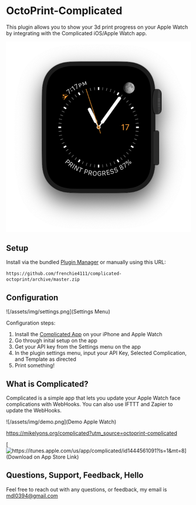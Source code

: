 # OctoPrint-Complicated

This plugin allows you to show your 3d print progress on your Apple Watch by integrating with
the Complicated iOS/Apple Watch app.

![Print progress on Watch](/assets/img/demo.png)

## Setup

Install via the bundled [Plugin Manager](https://github.com/foosel/OctoPrint/wiki/Plugin:-Plugin-Manager)
or manually using this URL:

    https://github.com/frenchie4111/complicated-octoprint/archive/master.zip

## Configuration

![/assets/img/settings.png](Settings Menu)

Configuration steps:

1. Install the [Complicated App](https://mikelyons.org/complicated?utm_source=octoprint-complicated) on your iPhone and Apple Watch
1. Go through inital setup on the app
1. Get your API key from the Settings menu on the app
1. In the plugin settings menu, input your API Key, Selected Complication, and Template as directed
1. Print something!

## What is Complicated?

Complicated is a simple app that lets you update your Apple Watch face complications with WebHooks. You can also use IFTTT and Zapier to update the WebHooks.

![/assets/img/demo.png](Demo Apple Watch)

https://mikelyons.org/complicated?utm_source=octoprint-complicated

[![https://itunes.apple.com/us/app/complicated/id1444561091?ls=1&mt=8](Download on App Store Link)](https://itunes.apple.com/us/app/complicated/id1444561091?ls=1&mt=8)

## Questions, Support, Feedback, Hello

Feel free to reach out with any questions, or feedback, my email is mdl0394@gmail.com